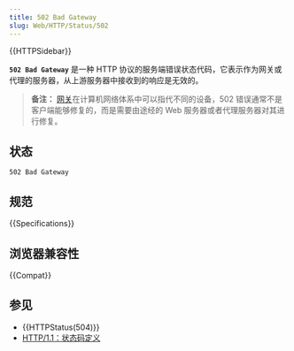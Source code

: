 ```yaml
---
title: 502 Bad Gateway
slug: Web/HTTP/Status/502
---
```


{{HTTPSidebar}}

**`502 Bad Gateway`** 是一种 HTTP 协议的服务端错误状态代码，它表示作为网关或代理的服务器，从上游服务器中接收到的响应是无效的。

> **备注：** [网关](https://zh.wikipedia.org/wiki/网关)在计算机网络体系中可以指代不同的设备，502 错误通常不是客户端能够修复的，而是需要由途经的 Web 服务器或者代理服务器对其进行修复。

## 状态

```
502 Bad Gateway
```

## 规范

{{Specifications}}

## 浏览器兼容性

{{Compat}}

## 参见

- {{HTTPStatus(504)}}
- [HTTP/1.1：状态码定义](https://www.w3.org/Protocols/rfc2616/rfc2616-sec10.html)
